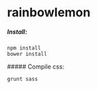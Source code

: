 rainbowlemon
============

##### Install:

````
npm install
bower install
````

##### Compile css:

````
grunt sass
````

